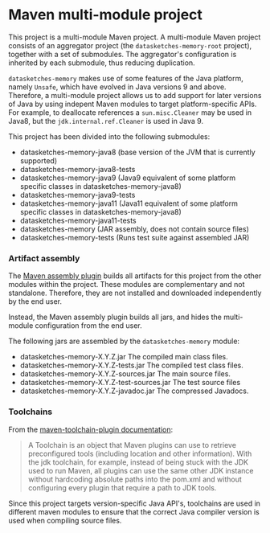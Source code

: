 # Maven multi-module project

This project is a multi-module Maven project. A multi-module Maven project consists of an aggregator project 
(the `datasketches-memory-root` project), together with a set of submodules.  The aggregator's configuration is inherited
by each submodule, thus reducing duplication.

`datasketches-memory` makes use of some features of the Java platform, namely `Unsafe`, which have evolved in
Java versions 9 and above.   Therefore, a multi-module project allows us to add support for later versions of
Java by using indepent Maven modules to target platform-specific APIs.  For example, to deallocate references
a `sun.misc.Cleaner` may be used in Java8, but the `jdk.internal.ref.Cleaner` is used in Java 9.

This project has been divided into the following submodules:

* datasketches-memory-java8 (base version of the JVM that is currently supported)
* datasketches-memory-java8-tests
* datasketches-memory-java9 (Java9 equivalent of some platform specific classes in datasketches-memory-java8)
* datasketches-memory-java9-tests
* datasketches-memory-java11 (Java11 equivalent of some platform specific classes in datasketches-memory-java8)
* datasketches-memory-java11-tests
* datasketches-memory (JAR assembly, does not contain source files)
* datasketches-memory-tests (Runs test suite against assembled JAR)

### Artifact assembly

The [Maven assembly plugin](https://maven.apache.org/plugins/maven-assembly-plugin/) builds all artifacts for this
project from the other modules within the project.  These modules are complementary and not standalone. 
Therefore, they are not installed and downloaded independently by the end user.

Instead, the Maven assembly plugin builds all jars, and hides the multi-module configuration from the end user.

The following jars are assembled by the `datasketches-memory` module:

* datasketches-memory-X.Y.Z.jar The compiled main class files.
* datasketches-memory-X.Y.Z-tests.jar The compiled test class files.
* datasketches-memory-X.Y.Z-sources.jar The main source files.
* datasketches-memory-X.Y.Z-test-sources.jar The test source files
* datasketches-memory-X.Y.Z-javadoc.jar  The compressed Javadocs.

### Toolchains

From the [maven-toolchain-plugin documentation](https://maven.apache.org/plugins/maven-toolchains-plugin/usage.html):
> A Toolchain is an object that Maven plugins can use to retrieve preconfigured tools (including location and
other information).
With the jdk toolchain, for example, instead of being stuck with the JDK used to run Maven, all plugins 
can use the same other JDK instance without hardcoding absolute paths into the pom.xml and without configuring
every plugin that require a path to JDK tools.

Since this project targets version-specific Java API's, toolchains are used in different maven modules to ensure
that the correct Java compiler version is used when compiling source files.
